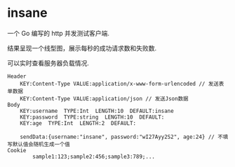 # insane

一个 Go 编写的 http 并发测试客户端.

结果呈现一个线型图，展示每秒的成功请求数和失败数.

可以实时查看服务器负载情况.

```
Header
    KEY:Content-Type VALUE:application/x-www-form-urlencoded // 发送表单数据
    KEY:Content-Type VALUE:application/json // 发送Json数据
Body
    KEY:username  TYPE:Int  LENGTH:10  DEFAULT:insane
    KEY:password  TYPE:string  LENGTH:10  DEFAULT:
    KEY:age  TYPE:Int  LENGTH:2  DEFAULT:

    sendData:{username:"insane", password:"wI27Ayy2S2", age:24} // 不填写默认值会随机生成一个值
Cookie
        sample1:123;sample2:456;sample3:789;...
```
